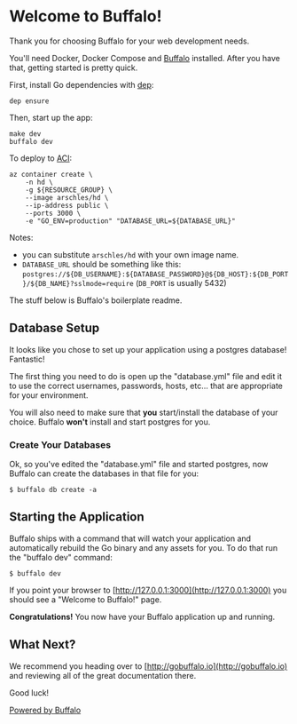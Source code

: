 # Welcome to Buffalo!

Thank you for choosing Buffalo for your web development needs.

You'll need Docker, Docker Compose and [Buffalo](https://gobuffalo.io) installed.
After you have that, getting started is pretty quick.

First, install Go dependencies with [dep](https://github.com/golang/dep):

```console
dep ensure
```

Then, start up the app:

```console
make dev
buffalo dev
```

To deploy to [ACI](https://azure.microsoft.com/en-us/services/container-instances/):

```console
az container create \
	-n hd \
	-g ${RESOURCE_GROUP} \
	--image arschles/hd \
	--ip-address public \
	--ports 3000 \
	-e "GO_ENV=production" "DATABASE_URL=${DATABASE_URL}"
```

Notes:

- you can substitute `arschles/hd` with your own image name.
- `DATABASE_URL` should be something like this: `postgres://${DB_USERNAME}:${DATABASE_PASSWORD}@${DB_HOST}:${DB_PORT}/${DB_NAME}?sslmode=require` (`DB_PORT` is usually 5432)

The stuff below is Buffalo's boilerplate readme.

## Database Setup

It looks like you chose to set up your application using a postgres database! Fantastic!

The first thing you need to do is open up the "database.yml" file and edit it to use the correct usernames, passwords, hosts, etc... that are appropriate for your environment.

You will also need to make sure that **you** start/install the database of your choice. Buffalo **won't** install and start postgres for you.

### Create Your Databases

Ok, so you've edited the "database.yml" file and started postgres, now Buffalo can create the databases in that file for you:

	$ buffalo db create -a
## Starting the Application

Buffalo ships with a command that will watch your application and automatically rebuild the Go binary and any assets for you. To do that run the "buffalo dev" command:

	$ buffalo dev

If you point your browser to [http://127.0.0.1:3000](http://127.0.0.1:3000) you should see a "Welcome to Buffalo!" page.

**Congratulations!** You now have your Buffalo application up and running.

## What Next?

We recommend you heading over to [http://gobuffalo.io](http://gobuffalo.io) and reviewing all of the great documentation there.

Good luck!

[Powered by Buffalo](http://gobuffalo.io)
